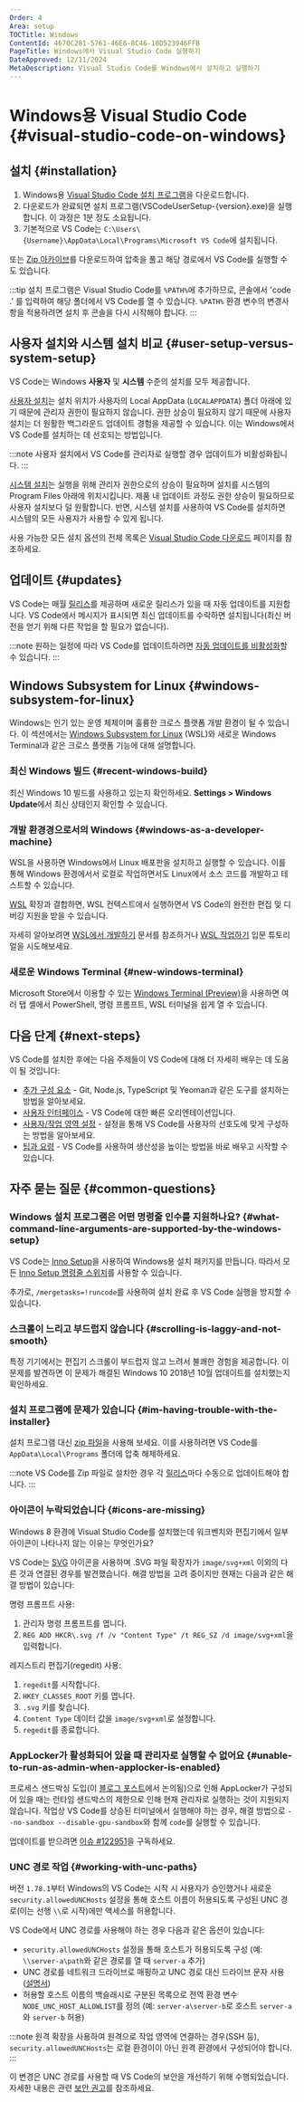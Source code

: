 ```yaml
---
Order: 4
Area: setup
TOCTitle: Windows
ContentId: 4670C281-5761-46E6-8C46-10D523946FFB
PageTitle: Windows에서 Visual Studio Code 실행하기
DateApproved: 12/11/2024
MetaDescription: Visual Studio Code를 Windows에서 설치하고 실행하기
---
```


# Windows용 Visual Studio Code {#visual-studio-code-on-windows}

## 설치 {#installation}

1. Windows용 [Visual Studio Code 설치 프로그램](https://go.microsoft.com/fwlink/?LinkID=534107)을 다운로드합니다.
2. 다운로드가 완료되면 설치 프로그램(VSCodeUserSetup-\{version\}.exe)을 실행합니다. 이 과정은 1분 정도 소요됩니다.
3. 기본적으로 VS Code는 `C:\Users\{Username}\AppData\Local\Programs\Microsoft VS Code`에 설치됩니다.

또는 [Zip 아카이브](/docs/?dv=winzip)를 다운로드하여 압축을 풀고 해당 경로에서 VS Code를 실행할 수도 있습니다.

:::tip
설치 프로그램은 Visual Studio Code를 `%PATH%`에 추가하므로, 콘솔에서 'code .' 를 입력하여 해당 폴더에서 VS Code를 열 수 있습니다. `%PATH%` 환경 변수의 변경사항을 적용하려면 설치 후 콘솔을 다시 시작해야 합니다.
:::

## 사용자 설치와 시스템 설치 비교 {#user-setup-versus-system-setup}

VS Code는 Windows **사용자** 및 **시스템** 수준의 설치를 모두 제공합니다.

[사용자 설치](https://go.microsoft.com/fwlink/?LinkID=534107)는 설치 위치가 사용자의 Local AppData (`LOCALAPPDATA`) 폴더 아래에 있기 때문에 관리자 권한이 필요하지 않습니다. 권한 상승이 필요하지 않기 때문에 사용자 설치는 더 원활한 백그라운드 업데이트 경험을 제공할 수 있습니다. 이는 Windows에서 VS Code를 설치하는 데 선호되는 방법입니다.

:::note
사용자 설치에서 VS Code를 관리자로 실행할 경우 업데이트가 비활성화됩니다.
:::

[시스템 설치](https://go.microsoft.com/fwlink/?linkid=852157)는 실행을 위해 관리자 권한으로의 상승이 필요하며 설치를 시스템의 Program Files 아래에 위치시킵니다. 제품 내 업데이트 과정도 권한 상승이 필요하므로 사용자 설치보다 덜 원활합니다. 반면, 시스템 설치를 사용하여 VS Code를 설치하면 시스템의 모든 사용자가 사용할 수 있게 됩니다.

사용 가능한 모든 설치 옵션의 전체 목록은 [Visual Studio Code 다운로드](/download) 페이지를 참조하세요.

## 업데이트 {#updates}

VS Code는 매월 [릴리스](/updates)를 제공하며 새로운 릴리스가 있을 때 자동 업데이트를 지원합니다. VS Code에서 메시지가 표시되면 최신 업데이트를 수락하면 설치됩니다(최신 버전을 얻기 위해 다른 작업을 할 필요가 없습니다).

:::note
원하는 일정에 따라 VS Code를 업데이트하려면 [자동 업데이트를 비활성화](/docs/supporting/faq.md#how-do-i-opt-out-of-vs-code-autoupdates)할 수 있습니다.
:::

## Windows Subsystem for Linux {#windows-subsystem-for-linux}

Windows는 인기 있는 운영 체제이며 훌륭한 크로스 플랫폼 개발 환경이 될 수 있습니다. 이 섹션에서는 [Windows Subsystem for Linux](https://learn.microsoft.com/windows/wsl/install) (WSL)와 새로운 Windows Terminal과 같은 크로스 플랫폼 기능에 대해 설명합니다.

### 최신 Windows 빌드 {#recent-windows-build}

최신 Windows 10 빌드를 사용하고 있는지 확인하세요. **Settings > Windows Update**에서 최신 상태인지 확인할 수 있습니다.

### 개발 환경경으로서의 Windows {#windows-as-a-developer-machine}

WSL을 사용하면 Windows에서 Linux 배포판을 설치하고 실행할 수 있습니다. 이를 통해 Windows 환경에서서 로컬로 작업하면서도 Linux에서 소스 코드를 개발하고 테스트할 수 있습니다.

[WSL](https://marketplace.visualstudio.com/items?itemName=ms-vscode-remote.remote-wsl) 확장과 결합하면, WSL 컨텍스트에서 실행하면서 VS Code의 완전한 편집 및 디버깅 지원을 받을 수 있습니다.

자세히 알아보려면 [WSL에서 개발하기](/docs/remote/wsl.md) 문서를 참조하거나 [WSL 작업하기](/docs/remote/wsl-tutorial.md) 입문 튜토리얼을 시도해보세요.

### 새로운 Windows Terminal {#new-windows-terminal}

Microsoft Store에서 이용할 수 있는 [Windows Terminal (Preview)](https://www.microsoft.com/p/windows-terminal-preview/9n0dx20hk701?SilentAuth=1&wa=wsignin1.0&activetab=pivot%3Aoverviewtab)을 사용하면 여러 탭 셸에서 PowerShell, 명령 프롬프트, WSL 터미널을 쉽게 열 수 있습니다.

## 다음 단계 {#next-steps}

VS Code를 설치한 후에는 다음 주제들이 VS Code에 대해 더 자세히 배우는 데 도움이 될 것입니다:

- [추가 구성 요소](/docs/setup/additional-components.md) - Git, Node.js, TypeScript 및 Yeoman과 같은 도구를 설치하는 방법을 알아보세요.
- [사용자 인터페이스](/docs/getstarted/userinterface.md) - VS Code에 대한 빠른 오리엔테이션입니다.
- [사용자/작업 영역 설정](/docs/getstarted/settings.md) - 설정을 통해 VS Code를 사용자의 선호도에 맞게 구성하는 방법을 알아보세요.
- [팁과 요령](/docs/getstarted/tips-and-tricks.md) - VS Code를 사용하여 생산성을 높이는 방법을 바로 배우고 시작할 수 있습니다.

## 자주 묻는 질문 {#common-questions}

### Windows 설치 프로그램은 어떤 명령줄 인수를 지원하나요? {#what-command-line-arguments-are-supported-by-the-windows-setup}

VS Code는 [Inno Setup](https://www.jrsoftware.org/isinfo.php)을 사용하여 Windows용 설치 패키지를 만듭니다. 따라서 모든 [Inno Setup 명령줄 스위치](https://www.jrsoftware.org/ishelp/index.php?topic=setupcmdline)를 사용할 수 있습니다.

추가로, `/mergetasks=!runcode`를 사용하여 설치 완료 후 VS Code 실행을 방지할 수 있습니다.

### 스크롤이 느리고 부드럽지 않습니다 {#scrolling-is-laggy-and-not-smooth}

특정 기기에서는 편집기 스크롤이 부드럽지 않고 느려서 불쾌한 경험을 제공합니다. 이 문제를 발견하면 이 문제가 해결된 Windows 10 2018년 10월 업데이트를 설치했는지 확인하세요.

### 설치 프로그램에 문제가 있습니다 {#im-having-trouble-with-the-installer}

설치 프로그램 대신 [zip 파일](/docs/?dv=winzip)을 사용해 보세요. 이를 사용하려면 VS Code를 `AppData\Local\Programs` 폴더에 압축 해제하세요.

:::note
VS Code를 Zip 파일로 설치한 경우 각 [릴리스](/updates)마다 수동으로 업데이트해야 합니다.
:::

### 아이콘이 누락되었습니다 {#icons-are-missing}

Windows 8 환경에 Visual Studio Code를 설치했는데 워크벤치와 편집기에서 일부 아이콘이 나타나지 않는 이유는 무엇인가요?

VS Code는 [SVG](https://en.wikipedia.org/wiki/Scalable_Vector_Graphics) 아이콘을 사용하며 .SVG 파일 확장자가 `image/svg+xml` 이외의 다른 것과 연결된 경우를 발견했습니다. 해결 방법을 고려 중이지만 현재는 다음과 같은 해결 방법이 있습니다:

명령 프롬프트 사용:

1. 관리자 명령 프롬프트를 엽니다.
2. `REG ADD HKCR\.svg /f /v "Content Type" /t REG_SZ /d image/svg+xml`을 입력합니다.

레지스트리 편집기(regedit) 사용:

1. `regedit`를 시작합니다.
2. `HKEY_CLASSES_ROOT` 키를 엽니다.
3. `.svg` 키를 찾습니다.
4. `Content Type` 데이터 값을 `image/svg+xml`로 설정합니다.
5. `regedit`를 종료합니다.

### AppLocker가 활성화되어 있을 때 관리자로 실행할 수 없어요 {#unable-to-run-as-admin-when-applocker-is-enabled}

프로세스 샌드박싱 도입(이 [블로그 포스트](https://code.visualstudio.com/blogs/2022/11/28/vscode-sandbox)에서 논의됨)으로 인해 AppLocker가 구성되어 있을 때는 런타임 샌드박스의 제한으로 인해 현재 관리자로 실행하는 것이 지원되지 않습니다. 작업상 VS Code를 상승된 터미널에서 실행해야 하는 경우, 해결 방법으로 `--no-sandbox --disable-gpu-sandbox`와 함께 `code`를 실행할 수 있습니다.

업데이트를 받으려면 [이슈 #122951](https://github.com/microsoft/vscode/issues/122951)을 구독하세요.

### UNC 경로 작업 {#working-with-unc-paths}

버전 `1.78.1`부터 Windows의 VS Code는 시작 시 사용자가 승인했거나 새로운 `security.allowedUNCHosts` 설정을 통해 호스트 이름이 허용되도록 구성된 UNC 경로(이는 선행 `\\`로 시작)에만 액세스를 허용합니다.

VS Code에서 UNC 경로를 사용해야 하는 경우 다음과 같은 옵션이 있습니다:

- `security.allowedUNCHosts` 설정을 통해 호스트가 허용되도록 구성 (예: `\\server-a\path`와 같은 경로를 열 때 `server-a` 추가)
- UNC 경로를 네트워크 드라이브로 매핑하고 UNC 경로 대신 드라이브 문자 사용 ([설명서](https://support.microsoft.com/en-us/windows/map-a-network-drive-in-windows-29ce55d1-34e3-a7e2-4801-131475f9557d))
- 허용할 호스트 이름의 백슬래시로 구분된 목록으로 전역 환경 변수 `NODE_UNC_HOST_ALLOWLIST`를 정의 (예: `server-a\server-b`로 호스트 `server-a`와 `server-b` 허용)

:::note
원격 확장을 사용하여 원격으로 작업 영역에 연결하는 경우(SSH 등), `security.allowedUNCHosts`는 로컬 환경이이 아닌 원격 환경에서 구성되어야 합니다.
:::

이 변경은 UNC 경로를 사용할 때 VS Code의 보안을 개선하기 위해 수행되었습니다. 자세한 내용은 관련 [보안 권고](https://github.com/microsoft/vscode/security/advisories/GHSA-mmfh-4pv3-39hr)를 참조하세요.
